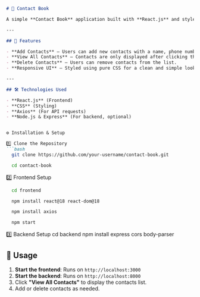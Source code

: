```md
# 📖 Contact Book

A simple **Contact Book** application built with **React.js** and styled with **CSS**. This app allows users to **add, view, and delete contacts**.

---

## 🚀 Features

- **Add Contacts** – Users can add new contacts with a name, phone number, and email.
- **View All Contacts** – Contacts are only displayed after clicking the **"View All Contacts"** button.
- **Delete Contacts** – Users can remove contacts from the list.
- **Responsive UI** – Styled using pure CSS for a clean and simple look.

---

## 🛠️ Technologies Used

- **React.js** (Frontend)
- **CSS** (Styling)
- **Axios** (For API requests)
- **Node.js & Express** (For backend, optional)


⚙️ Installation & Setup

1️⃣ Clone the Repository
```bash
  git clone https://github.com/your-username/contact-book.git
```
```bash
  cd contact-book
```

2️⃣ Frontend Setup
```bash
  cd frontend
```
```bash
  npm install react@18 react-dom@18
```
```bash
  npm install axios
```
```bash
  npm start
```

3️⃣ Backend Setup
  cd backend
  npm install express cors body-parser

## 🚀 Usage

1. **Start the frontend**: Runs on `http://localhost:3000`
2. **Start the backend**: Runs on `http://localhost:8000`
3. Click **"View All Contacts"** to display the contacts list.
4. Add or delete contacts as needed.
